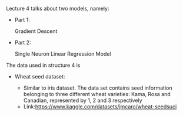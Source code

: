Lecture 4 talks about two models, namely:

- Part 1:

  Gradient Descent

- Part 2:

  Single Neuron Linear Regression Model

The data used in structure 4 is

- Wheat seed dataset:

  - Similar to iris dataset. The data set contains seed information belonging to three different wheat varieties: Kama, Rosa and Canadian, represented by 1, 2 and 3 respectively
  - Link:https://www.kaggle.com/datasets/jmcaro/wheat-seedsuci
